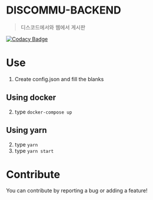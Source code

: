 # DISCOMMU-BACKEND
> 디스코드에서와 웹에서 게시판

[![Codacy Badge](https://app.codacy.com/project/badge/Grade/2b4d9ca6bbdd4469abc29d849bf20fea)](https://www.codacy.com?utm_source=github.com&utm_medium=referral&utm_content=Team-Kat/discommu-backend&utm_campaign=Badge_Grade)


# Use
1. Create config.json and fill the blanks

## Using docker
2. type `docker-compose up`

## Using yarn
2. type `yarn`
3. type `yarn start`


# Contribute
You can contribute by reporting a bug or adding a feature!
